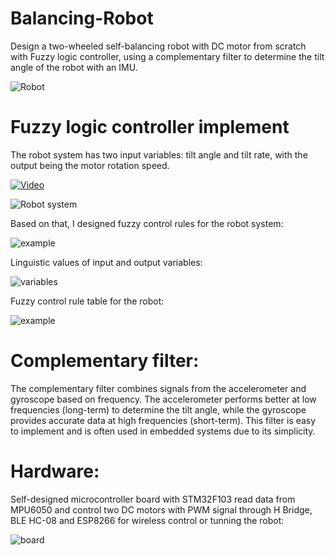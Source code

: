 # Balancing-Robot
Design a two-wheeled self-balancing robot with DC motor from scratch with Fuzzy logic controller, using a complementary filter to determine the tilt angle of the robot with an IMU.

![Robot](img/Robot.jpg)

# Fuzzy logic controller implement
The robot system has two input variables: tilt angle and tilt rate, with the output being the motor rotation speed.

[![Video](https://img.youtube.com/vi/Jl8DAnknC88/0.jpg)](https://www.youtube.com/shorts/Jl8DAnknC88)

![Robot system](img/Robot_Fuzzy.png)


Based on that, I designed fuzzy control rules for the robot system:

![example](img/example.png)

Linguistic values of input and output variables:

![variables](img/Fuzzy_logic.png)

Fuzzy control rule table for the robot:

![example](img/Rule_table.png)

# Complementary filter:

The complementary filter combines signals from the accelerometer and gyroscope based on frequency. The accelerometer performs better at low frequencies (long-term) to determine the tilt angle, while the gyroscope provides accurate data at high frequencies (short-term). This filter is easy to implement and is often used in embedded systems due to its simplicity.

# Hardware:

Self-designed microcontroller board with STM32F103 read data from MPU6050 and control two DC motors with PWM signal through H Bridge, BLE HC-08 and ESP8266 for wireless control or tunning the robot:

![board](img/Board.jpg)

